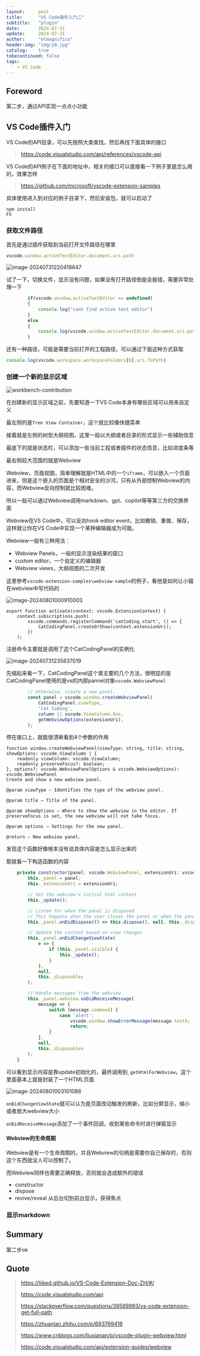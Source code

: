 ```yaml
---
layout:     post
title:      "VS Code插件入门二"
subtitle:   "plugin"
date:       2024-07-31
update:     2024-07-31
author:     "elmagnifico"
header-img: "img/y0.jpg"
catalog:    true
tobecontinued: false
tags:
    - VS Code
---
```


## Foreword

第二步，通过API实现一点点小功能



## VS Code插件入门



VS Code的API目录，可以先按照大类查找，然后再找下面具体的接口

> https://code.visualstudio.com/api/references/vscode-api



VS Code的API例子在下面的地址中，相关的接口可以直接看一下例子里是怎么用的，效果怎样

> https://github.com/microsoft/vscode-extension-samples

具体使用进入到对应的例子目录下，然后安装包，就可以启动了

```
npm install
F5
```



### 获取文件路径

首先是通过插件获取到当前打开文件路径在哪里

```js
vscode.window.activeTextEditor.document.uri.path
```

![image-20240731220418647](https://img.elmagnifico.tech/static/upload/elmagnifico/202407312204783.png)

试了一下，切换文件，显示没有问题，如果没有打开路径倒是会报错，需要异常处理一下

```js
		if(vscode.window.activeTextEditor == undefined)
		{
			console.log("cant find active text editor")
		}
		else
		{
			console.log(vscode.window.activeTextEditor.document.uri.path) 
		}
```



还有一种路径，可能是需要当前打开的工程路径，可以通过下面这种方式获取

```js
console.log(vscode.workspace.workspaceFolders[0].uri.fsPath)
```



### 创建一个新的显示区域

![workbench-contribution](https://img.elmagnifico.tech/static/upload/elmagnifico/202407312242893.png)

在创建新的显示区域之前，先要知道一下VS Code本身有哪些区域可以用来自定义

最左侧的是`Tree View Container`，这个就比较像快捷菜单

接着就是左侧的树型大纲视图，这里一般以大纲或者目录的形式显示一些辅助信息

最底下的就是状态栏，可以添加一些当前工程或者插件的状态信息，比如进度条等

最右侧较大范围的就是Webview



Webview，页面视图，简单理解就是HTML中的一个`iframe`，可以嵌入一个页面进来，但是这个嵌入的页面是个相对安全的沙河，只有从外部控制Webview的内容，而Webview反向控制就比较困难。

所以一般可以通过Webview调用markdown、gpt、copilot等等第三方的交换界面



Webview在VS Code中，可以反向hook editor event，比如撤销、重做、保存，这样就让你在VS Code中实现一个某种编辑器成为可能。

Webview一般有三种用法：

- Webview Panels，一般的显示渲染结果的窗口
- custom editor，一个自定义的编辑器
- Webview views，大纲视图的二次开发



这里参考`vscode-extension-samples\webview-sample`的例子，看他是如何让小猫在webview中写代码的

![image-20240801000910003](https://img.elmagnifico.tech/static/upload/elmagnifico/202408010009071.png)

```
export function activate(context: vscode.ExtensionContext) {
	context.subscriptions.push(
		vscode.commands.registerCommand('catCoding.start', () => {
			CatCodingPanel.createOrShow(context.extensionUri);
		})
	);
```

注册命令主要就是调用了这个CatCodingPanel的实例化

![image-20240731235837019](https://img.elmagnifico.tech/static/upload/elmagnifico/202407312358060.png)

先缩起来看一下，CatCodingPanel这个类主要的几个方法，很明显的是CatCodingPanel使用的是vs的内部pannel对象`vscode.WebviewPanel`

```js
		// Otherwise, create a new panel.
		const panel = vscode.window.createWebviewPanel(
			CatCodingPanel.viewType,
			'Cat Coding',
			column || vscode.ViewColumn.One,
			getWebviewOptions(extensionUri),
		);
```



停在接口上，就能很清晰看到4个参数的作用

```
function window.createWebviewPanel(viewType: string, title: string, showOptions: vscode.ViewColumn | {
    readonly viewColumn: vscode.ViewColumn;
    readonly preserveFocus?: boolean;
}, options?: vscode.WebviewPanelOptions & vscode.WebviewOptions): vscode.WebviewPanel
Create and show a new webview panel.

@param viewType — Identifies the type of the webview panel.

@param title — Title of the panel.

@param showOptions — Where to show the webview in the editor. If preserveFocus is set, the new webview will not take focus.

@param options — Settings for the new panel.

@return — New webview panel.
```

发现这个函数好像根本没有说具体内容是怎么显示出来的



那就看一下构造函数的内容

```js
	private constructor(panel: vscode.WebviewPanel, extensionUri: vscode.Uri) {
		this._panel = panel;
		this._extensionUri = extensionUri;

		// Set the webview's initial html content
		this._update();

		// Listen for when the panel is disposed
		// This happens when the user closes the panel or when the panel is closed programmatically
		this._panel.onDidDispose(() => this.dispose(), null, this._disposables);

		// Update the content based on view changes
		this._panel.onDidChangeViewState(
			e => {
				if (this._panel.visible) {
					this._update();
				}
			},
			null,
			this._disposables
		);

		// Handle messages from the webview
		this._panel.webview.onDidReceiveMessage(
			message => {
				switch (message.command) {
					case 'alert':
						vscode.window.showErrorMessage(message.text);
						return;
				}
			},
			null,
			this._disposables
		);
	}
```

可以看到显示内容是靠update初始化的，最终调用到`_getHtmlForWebview`，这个里面基本上就是封装了一个HTML页面



![image-20240801003101086](https://img.elmagnifico.tech/static/upload/elmagnifico/202408010031149.png)

`onDidChangeViewState`就可以认为是页面改动触发的刷新，比如分屏显示，缩小或者放大webview大小

`onDidReceiveMessage`添加了一个事件回调，收到某些命令时进行弹窗显示



#### Webview的生命周期

Webview是有一个生命周期的，并且Webview的句柄是需要你自己保存的，否则这个东西就没人可以控制了。

而Webview同样也需要正确释放，否则就会造成额外的错误



- constructor
- dispose
- revive/reveal 从后台切到前台显示，获得焦点



### 显示markdown



## Summary

第二步ok



## Quote

> https://liiked.github.io/VS-Code-Extension-Doc-ZH/#/
>
> https://code.visualstudio.com/api
>
> https://stackoverflow.com/questions/39569993/vs-code-extension-get-full-path
>
> https://zhuanlan.zhihu.com/p/693769416
>
> https://www.cnblogs.com/liuxianan/p/vscode-plugin-webview.html
>
> https://code.visualstudio.com/api/extension-guides/webview

